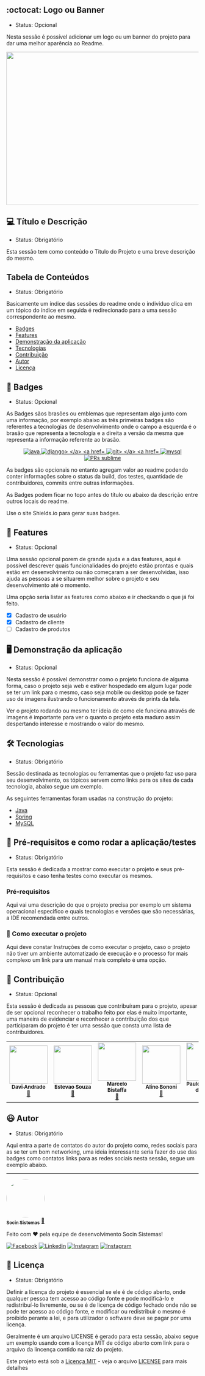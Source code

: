 
## :octocat: Logo ou Banner 

- Status: Opcional

Nesta sessão é possível adicionar um logo ou um banner do projeto para dar uma melhor aparência ao Readme.



 <p align="center">
<img src="https://static.wixstatic.com/media/b62a2d_974c250fd60542b1b2195291096a6c91~mv2.png" width="750px" height="400px"/></p>
    



## 💻 Título e Descrição
- Status: Obrigatório

Esta sessão tem como conteúdo o Titulo do Projeto e uma breve descrição do mesmo.

## Tabela de Conteúdos

- Status: Obrigatório

Basicamente um índice das sessões do readme onde o individuo clica em um tópico do índice em seguida é redirecionado para a uma sessão correspondente ao mesmo.

- [Badges](#-Badges)
- [Features](#-Features)
- [Demonstração da aplicação](#-Demonstração-da-aplicação)
- [Tecnologias](#-Tecnologias)
- [Contribuição](#-Contribuição)
- [Autor](#-Autor)
- [Licença](#-Licença)





## 🌠 Badges

- Status: Opcional

As Badges sãos brasões ou emblemas que representam algo junto com uma informação, por exemplo abaixo as três primeiras badges são referentes a tecnologias de desenvolvimento onde o campo a esquerda é o brasão que representa a tecnologia e a direita  a versão da mesma que representa a informação referente ao brasão.

<p align="center"> 
  <a href="https://www.java.com">
    <img src="https://img.shields.io/badge/Java%201.8-ED8B00?style=for-the-badge&logo=java&logoColor=white" alt="java">
  </a>
 <a href="https://www.djangoproject.com/">
    <img src="https://img.shields.io/badge/DJANGO-3.1.6-ff1709?style=for-the-badge&logo=django&logoColor=white&color=43853D&labelColor=43853D" alt="django>
  </a>
   <a href="https://git-scm.com/">
    <img src="https://img.shields.io/badge/Git_2.32-F05032?style=for-the-badge&logo=git&logoColor=white" alt="git>
   </a>
 <a href="https://www.mysql.com">
    <img src="https://img.shields.io/badge/MySQL-1.7-316192?style=for-the-badge&logo=mysql&logoColor=white&color=316192&labelColor=316192" alt="mysql">
  </a>
 <a href="https://www.sublimetext.com/">
    <img src="https://img.shields.io/badge/sublime_text_4.2.2-%23575757.svg?&style=for-the-badge&logo=sublime-text&logoColor=important" alt="PRs sublime">
  </a>
 
 </p>

As badges são opcionais no entanto agregam valor ao readme podendo conter informações sobre o status da build, dos testes,  quantidade de contribuidores, commits entre outras informações.

As Badges podem ficar no topo antes do título ou abaixo da descrição entre outros locais do readme. 

Use o site Shields.io para gerar suas badges.

## 💫 Features

- Status: Opcional

Uma sessão opcional porem de grande ajuda e a das features, aqui é possível descrever quais funcionalidades do projeto estão prontas e quais estão em desenvolvimento ou não começaram a ser desenvolvidas, isso ajuda as pessoas a se situarem melhor sobre o projeto e seu desenvolvimento até o momento.

Uma opção seria listar as features como abaixo e ir checkando o que já foi feito.

- [x] Cadastro de usuário
- [x] Cadastro de cliente
- [ ] Cadastro de produtos

## 🖥 Demonstração da aplicação

- Status: Opcional

Nesta sessão é possível demonstrar como o projeto funciona de alguma forma, caso o projeto seja web e estiver hospedado em algum lugar pode se ter um link para o mesmo, caso seja mobile ou desktop pode se fazer uso de imagens ilustrando o funcionamento através de prints da tela.

Ver o projeto rodando ou mesmo ter ideia de como ele funciona através de imagens é importante para ver o quanto o projeto esta maduro assim despertando interesse e mostrando o valor do mesmo.

## 🛠 Tecnologias

- Status: Obrigatório

Sessão destinada as tecnologias ou ferramentas que o projeto faz uso para seu desenvolvimento, os tópicos servem como links para os sites de cada tecnologia, abaixo segue um exemplo.

As seguintes ferramentas foram usadas na construção do projeto:

- [Java](https://www.java.com)
- [Spring](https://spring.io)
- [MySQL](https://www.mysql.com)

## 🎲 Pré-requisitos e como rodar a aplicação/testes

- Status: Obrigatório

Esta sessão é dedicada a mostrar como executar o projeto e seus pré-requisitos e caso tenha testes como executar os mesmos.

###  Pré-requisitos

Aqui vai uma descrição do que o projeto precisa por exemplo um sistema operacional especifico e quais tecnologias e versões que são necessárias, a IDE recomendada entre outros.

### 🚀 Como executar o projeto

Aqui deve constar Instruções de como executar o projeto, caso o projeto não tiver um ambiente automatizado de execução e o processo for mais complexo um link para um manual mais completo é uma opção.


## 🤝 Contribuição

- Status: Opcional

Esta sessão é dedicada as pessoas que contribuíram para o projeto, apesar de ser opcional reconhecer o trabalho feito por elas é muito importante, uma maneira de evidenciar e reconhecer a contribuição dos que participaram do projeto é ter uma sessão que consta uma lista de contribuidores.



<table>
  <tr>
   <td align="center"><a href=https://github.com/DavidaSilva79><img src="https://avatars.githubusercontent.com/u/45698040?v=4" width="100px;" alt=""/><br /><sub><b>Davi  Andrade</b></sub></a><br /><a href="#" title="Code">👀</a></td>
   <td align="center"><a href=https://github.com/ecangussu><img src="https://avatars.githubusercontent.com/u/60893574?v=4" width="100px;" alt=""/><br /><sub><b>Estevao Souza</b></sub></a><br /><a href="#" title="Code">👀</a></td>
    <td align="center"><a href="https://github.com/bistaffa"><img src="https://avatars.githubusercontent.com/u/30552771?v=4" width="100px;" alt=""/><br /><sub><b>Marcelo Bistaffa</b></sub></a><br /><a href="#" title="Code">👀</a></td>
    <td align="center"><a href="https://github.com/BononiAline"><img src="https://avatars.githubusercontent.com/u/50929356?v=4" width="100px;" alt=""/><br /><sub><b>Aline Bononi</b></sub></a><br /><a href="#" title="Code">👀</a></td>    
    <td align="center"><a href="https://github.com/pmata"><img src="https://avatars.githubusercontent.com/u/928861?v=4?s=100" width="100px;" alt=""/><br /><sub><b>Paulo Henrique da Mata</b></sub></a><br /><a href="https://github.com/socin-econect/econect/pulls?q=is%3Apr+reviewed-by%3Apmata" title="Reviewed Pull Requests">👀</a></td>
    <td align="center"><a href="https://github.com/valdirsantilli"><img src="https://avatars.githubusercontent.com/u/1787469?v=4" width="100px;" alt=""/><br /><sub><b>Valdir Santili</b></sub></a><br /><a href="#" title="Code">👀</a></td> 
    <td align="center"><a href="https://github.com/lbassoli"><img src="https://avatars.githubusercontent.com/u/19332278?v=4?s=100" width="100px;" alt=""/><br /><sub><b>lbassoli</b></sub></a><br /><a href="https://github.com/socin-econect/econect/pulls?q=is%3Apr+reviewed-by%3Albassoli" title="Reviewed Pull Requests">👀</a> <a href="https://github.com/socin-econect/econect/commits?author=lbassoli" title="Code">💻</a></td>
    <td align="center"><a href="https://github.com/pedrobianco"><img src="https://avatars.githubusercontent.com/u/27033867?v=4?s=100" width="100px;" alt=""/><br /><sub><b>Pedro Bianco</b></sub></a><br /><a href="https://github.com/socin-econect/econect/commits?author=pedrobianco" title="Code">💻</a></td>
  </tr>
</table>


## 😃 Autor

- Status: Obrigatório

Aqui entra a parte de contatos do autor do projeto como, redes sociais para as se ter um bom networking, uma ideia interessante seria fazer do use das badges como contatos links para as redes sociais nesta sessão, segue um exemplo abaixo.

---

<a href="https://www.socin.com.br/">
 <img style="border-radius: 50%;" src="https://avatars.githubusercontent.com/u/48964967?v=4" width="100px;" alt=""/>
 <br />
 <sub><b>Socin Sistemas</b></sub></a> <a href="https://www.socin.com.br/" title="Socin">🚀</a>
 
 Feito com ❤️  pela equipe de desenvolvimento Socin Sistemas!
 
 <a href="https://www.facebook.com/socinsistemas"><img src="https://img.shields.io/badge/Facebook-1877F2?style=for-the-badge&logo=facebook&logoColor=white" alt="Facebook"></a>
<a href="https://www.linkedin.com/company/socinsistemas/"><img src="https://img.shields.io/badge/LinkedIn-0077B5?style=for-the-badge&logo=linkedin&logoColor=white" alt="Linkedin"></a>
<a href="https://www.instagram.com/socinsistemas/?hl=pt-br"><img src="https://img.shields.io/badge/Instagram-E4405F?style=for-the-badge&logo=instagram&logoColor=white" alt="Instagram"></a>
<a href="https://www.instagram.com/socinsistemas/?hl=pt-br"><img src="https://img.shields.io/badge/Java-ED8B00?style=for-the-badge&logo=java&logoColor=white" alt="Instagram"></a>


## 📝 Licença

- Status: Obrigatório

Definir a licença do projeto é essencial se ele é de código aberto, onde qualquer pessoa tem acesso ao código fonte e pode modificá-lo e redistribuí-lo livremente, ou se é de licença de código fechado onde não se pode ter acesso ao código fonte, e modificar ou redistribuir o mesmo é proibido perante a lei, e para utilizador o software deve se pagar por uma licença.

Geralmente é um arquivo LICENSE é gerado para esta sessão, abaixo segue um exemplo usando com a licença MIT de código aberto com link para o arquivo da lincença contido na raiz do projeto.


Este projeto está sob a [Licença MIT](./LICENSE) - veja o arquivo [LICENSE](./LICENSE) para mais detalhes
